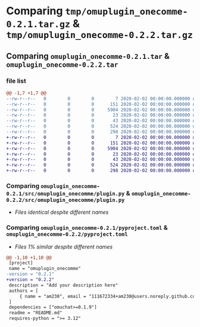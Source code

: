 # Comparing `tmp/omuplugin_onecomme-0.2.1.tar.gz` & `tmp/omuplugin_onecomme-0.2.2.tar.gz`

## Comparing `omuplugin_onecomme-0.2.1.tar` & `omuplugin_onecomme-0.2.2.tar`

### file list

```diff
@@ -1,7 +1,7 @@
--rw-r--r--   0        0        0        7 2020-02-02 00:00:00.000000 omuplugin_onecomme-0.2.1/.python-version
--rw-r--r--   0        0        0      151 2020-02-02 00:00:00.000000 omuplugin_onecomme-0.2.1/src/omuplugin_onecomme/__init__.py
--rw-r--r--   0        0        0     5904 2020-02-02 00:00:00.000000 omuplugin_onecomme-0.2.1/src/omuplugin_onecomme/plugin.py
--rw-r--r--   0        0        0       23 2020-02-02 00:00:00.000000 omuplugin_onecomme-0.2.1/.gitignore
--rw-r--r--   0        0        0       43 2020-02-02 00:00:00.000000 omuplugin_onecomme-0.2.1/README.md
--rw-r--r--   0        0        0      524 2020-02-02 00:00:00.000000 omuplugin_onecomme-0.2.1/pyproject.toml
--rw-r--r--   0        0        0      298 2020-02-02 00:00:00.000000 omuplugin_onecomme-0.2.1/PKG-INFO
+-rw-r--r--   0        0        0        7 2020-02-02 00:00:00.000000 omuplugin_onecomme-0.2.2/.python-version
+-rw-r--r--   0        0        0      151 2020-02-02 00:00:00.000000 omuplugin_onecomme-0.2.2/src/omuplugin_onecomme/__init__.py
+-rw-r--r--   0        0        0     5904 2020-02-02 00:00:00.000000 omuplugin_onecomme-0.2.2/src/omuplugin_onecomme/plugin.py
+-rw-r--r--   0        0        0       23 2020-02-02 00:00:00.000000 omuplugin_onecomme-0.2.2/.gitignore
+-rw-r--r--   0        0        0       43 2020-02-02 00:00:00.000000 omuplugin_onecomme-0.2.2/README.md
+-rw-r--r--   0        0        0      524 2020-02-02 00:00:00.000000 omuplugin_onecomme-0.2.2/pyproject.toml
+-rw-r--r--   0        0        0      298 2020-02-02 00:00:00.000000 omuplugin_onecomme-0.2.2/PKG-INFO
```

### Comparing `omuplugin_onecomme-0.2.1/src/omuplugin_onecomme/plugin.py` & `omuplugin_onecomme-0.2.2/src/omuplugin_onecomme/plugin.py`

 * *Files identical despite different names*

### Comparing `omuplugin_onecomme-0.2.1/pyproject.toml` & `omuplugin_onecomme-0.2.2/pyproject.toml`

 * *Files 1% similar despite different names*

```diff
@@ -1,10 +1,10 @@
 [project]
 name = "omuplugin_onecomme"
-version = "0.2.1"
+version = "0.2.2"
 description = "Add your description here"
 authors = [
     { name = "am230", email = "111672334+am230@users.noreply.github.com" },
 ]
 dependencies = ["omuchat>=0.1.9"]
 readme = "README.md"
 requires-python = ">= 3.12"
```

